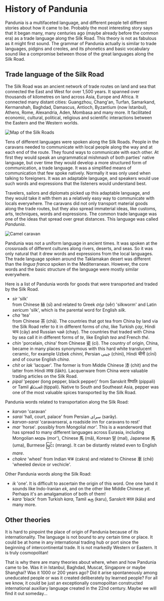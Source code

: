 
# History of Pandunia

Pandunia is a multifaceted language,
and different people tell different stories about how it came to be.
Probably the most interesting story says that it began many, many centuries ago
(maybe already before the common era)
as a trade language along the Silk Road.
This theory is not as fabulous as it might first sound.
The grammar of Pandunia actually is similar to trade languages, pidgins and creoles,
and its phonetics and basic vocabulary sound like a compromise between those of the great languages along the Silk Road.


## Trade language of the Silk Road

The Silk Road was an ancient network of trade routes on land and sea that connected the East and West for over 1,500 years.
It spanned over thousands of kilometres on land across Asia, Europe and Africa.
It connected many distant cities:
Guangzhou, Chang'an, Turfan, Samarkand, Kermanshah, Baghdad, Damascus, Antioch, Byzantium (now Istanbul), Athens, Rome, Alexandria, Aden, Mombasa
and many more.
It facilitated economic, cultural, political, religious and scientific interactions between the Eastern and the Western worlds.

![](https://upload.wikimedia.org/wikipedia/commons/thumb/7/74/Silk_route.jpg/640px-Silk_route.jpg "Map of the Silk Roads")

Tens of different languages were spoken along the Silk Roads.
People in the caravans needed to communicate with local people along the way and at each end of the route.
They found ways to communicate with each other.
At first they would speak an ungrammatical mishmash of both parties' native language,
but over time they would develop a more structured form of communication, a trade language.
It was a simplified means of communication that few spoke natively.
Normally it was only used when talking to foreigners.
It was an adaptable language,
and speakers would use such words and expressions that the listeners would understand best.

Travelers, sailors and diplomats picked up this adaptable language,
and they would take it with them as a relatively easy way to communicate with locals everywhere.
The caravans did not only transport material goods along the trade routes,
but they also spread immaterial ideas, like customs, arts, techniques, words and expressions.
The common trade language was one of the ideas that spread over great distances.
This language was called *Pandunia*.

![](https://upload.wikimedia.org/wikipedia/commons/2/2a/A_Camel_Caravan_.PNG "Camel caravan")

Pandunia was not a uniform language in ancient times.
It was spoken at the crossroads of different cultures along rivers, deserts, and seas.
So it was only natural that it drew words and expressions from the local languages.
The trade language spoken around the Taklamakan desert was different than the *lingua franca* spoken in the Mediterranean.
However, the core words and the basic structure of the language were mostly similar everywhere.

Here is a list of Pandunia words for goods that were transported and traded by the Silk Road.

-   *sir* 'silk'  
    from Chinese 絲 (sī) and related to Greek *σήρ* (sḗr) 'silkworm' and Latin *sericum* 'silk', which is the parental word for English *silk*.
-   *cha* 'tea'  
    from Chinese 茶 (chā).
    The countries that got tea from China by land via the Silk Road refer to it in different forms of *cha*,
    like Turkish *çay*, Hindi चाय (cāy) and Russian чай (chay).
    The countries that traded with China by sea call it in different forms of *te*, like English *tea* and French *thé*.
-   *chin* 'porcelain, china'
    from Chinese 瓷 (cí).
    The country of origin, China, became in many places synonymous with this hard white translucent ceramic,
    for example Uzbek *chinni*, Persian چینی (chini), Hindi चीनी (cīnī) and of course English *china*.
-   *chit* or *lak* 'lacquer'.
    The former is from Middle Chinese 漆 (chit)
    and the latter from Hindi लाख (lākh).
    Lacquerware from China were valuable trading articles on the Silk Road.
-   *pipal* 'pepper (long pepper, black pepper)'
    from Sanskrit पिप्पलि (pippali) or Tamil திப்பலி (tippali).
    Native to South and Southeast Asia, pepper was one of the most valuable spices transported by the Silk Road.

Pandunia words related to transportation along the Silk Road:

-   *karvan* 'caravan'
-   *sarai* 'hall, court, palace'
    from Persian سرای (sarây).
-   *karvan-sarai* 'caravanserai, a roadside inn for caravans to rest'
-   *mar* 'horse'.
    possibly from Mongolial *mor'*.
    This is a wanderword that has spread to many different languages across Eurasia, including
    Mongolian *морь* (mor'), Chinese 馬 (mǎ), Korean 말 (mal), Japanese 馬 (uma), Burmese မြင်း (mrang).
    It can be distantly related even to English *mare*.
-   *chakre* 'wheel'
    from Indian चक्र (cakra) and related to Chinese 車 (chē) 'wheeled device or vechicle'.

Other Pandunia words along the Silk Road:

-   *ik* 'one'.
    It is difficult to ascertain the origin of this word.
    One one hand it sounds like Indo-Iranian *ek*,
    and on the other like Middle Chinese *yit*.
    Perhaps it's an amalgamation of both of them!
-   *kara* 'black'
    from Turkish *kara*, Tamil கரு (karu), Sanskrit काल (kāla) and many more.


## Other theories

It is hard to pinpoint the place of origin of Pandunia because of its internationality.
The language is not bound to any certain time or place.
It could be at home in any international trading hub or port since the beginning of intercontinental trade.
It is not markedly Western or Eastern.
It is truly cosmopolitan!

That is why there are many theories about where, when and how Pandunia came to be.
Was it in Istanbul, Baghdad, Muscat, Singapore or maybe Shanghai?
Was it 1000 or 200 years ago?
Did it arise spontaneously among uneducated people or was it created deliberately by learned people?
For all we know, it could be just an exceptionally cosmopolitan constructed international auxiliary language created in the 22nd century.
Maybe we will find it out someday...
